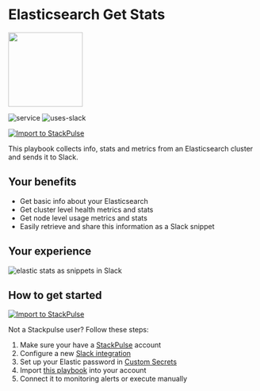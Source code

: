 # Elasticsearch Get Stats

<img src="../../images/elastic.png" width="150">

![service](https://img.shields.io/static/v1?label=service&message=Elasticsearch&style=flat&logo=Elasticsearch&color=00BFB3)
![uses-slack](https://img.shields.io/static/v1?label=uses&message=Slack&style=flat&logo=slack&color=4A154B)

[![Import to StackPulse](../../images/open_in_stackpulse.svg)](https://app.stackpulse.io/playbook/create#https://github.com/stackpulse/playbooks/blob/master/elastic/get-stats/playbook.yaml)

This playbook collects info, stats and metrics from an Elasticsearch cluster and sends it to Slack.

## Your benefits

- Get basic info about your Elasticsearch
- Get cluster level health metrics and stats
- Get node level usage metrics and stats
- Easily retrieve and share this information as a Slack snippet

## Your experience

![elastic stats as snippets in Slack](../../images/elastic_get_stats.png)

## How to get started

[![Import to StackPulse](../../images/open_in_stackpulse.svg)](https://app.stackpulse.io/playbook/create#https://github.com/stackpulse/playbooks/blob/master/elastic/get-stats/playbook.yaml)

Not a Stackpulse user? Follow these steps:

1. Make sure your have a [StackPulse](https://stackpulse.com/get-started) account
2. Configure a  new [Slack integration](https://docs.stackpulse.io/getting_started/#step-3-configure-a-new-slack-integration)
3. Set up your Elastic password in [Custom Secrets](https://docs.stackpulse.io/integrations/#custom-integrations-secrets)
4. Import [this playbook](https://app.stackpulse.io/playbooks) into your account
5. Connect it to monitoring alerts or execute manually
